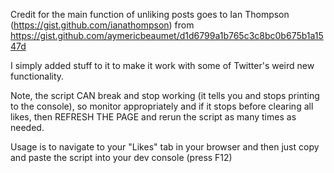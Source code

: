 Credit for the main function of unliking posts goes to Ian Thompson (https://gist.github.com/ianathompson) from https://gist.github.com/aymericbeaumet/d1d6799a1b765c3c8bc0b675b1a1547d

I simply added stuff to it to make it work with some of Twitter's weird new functionality. 

Note, the script CAN break and stop working (it tells you and stops printing to the console), so monitor appropriately and if it stops before clearing all likes, then REFRESH THE PAGE and rerun the script as many times as needed.

Usage is to navigate to your "Likes" tab in your browser and then just copy and paste the script into your dev console (press F12)
